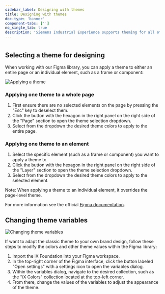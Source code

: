 ```yaml
---
sidebar_label: Designing with themes
title: Designing with themes
doc-type: 'banner'
component-tabs: ['']
no_single_tab: true
description: 'Siemens Industrial Experience supports theming for all of its components. Everyone can use the two embedded themes that already ship with Siemens Industrial Experience: Classic light (theme-classic-light) and Classic dark (theme-classic-dark). You can also create your own themes to customize the design system for your own brand. Siemens AG applications should utilize the exclusive Siemens AG Corporate Brand Theme.'
---
```


#

## Selecting a theme for designing

When working with our Figma library, you can apply a theme to either an entire page or an individual element, such as a frame or component:

![Applying a theme](https://www.figma.com/design/wEptRgAezDU1z80Cn3eZ0o/iX-Pattern-Illustrations?type=design&node-id=2232-192&mode=design&t=C6IjeY71MP4uA7vZ-4)

### Applying one theme to a whole page

1. First ensure there are no selected elements on the page by pressing the "Esc" key to deselect them.
2. Click the button with the hexagon in the right panel on the right side of the "Page" section to open the theme selection dropdown.
3. Select from the dropdown the desired theme colors to apply to the entire page.

### Applying one theme to an element

1. Select the specific element (such as a frame or component) you want to apply a theme to.
2. Click the button with the hexagon in the right panel on the right side of the "Layer" section to open the theme selection dropdown.
3. Select from the dropdown the desired theme colors to apply to the selected element.

Note: When applying a theme to an individual element, it overrides the page-level theme.

For more information see the official [Figma documentation](https://help.figma.com/hc/en-us/articles/15339657135383-Guide-to-variables-in-Figma).

## Changing theme variables

![Changing theme variables](https://www.figma.com/design/wEptRgAezDU1z80Cn3eZ0o/iX-Pattern-Illustrations?type=design&node-id=2232-101&mode=design&t=C6IjeY71MP4uA7vZ-4)

If want to adapt the classic theme to your own brand design, follow these steps to modify the colors and other theme values within the Figma library:

1. Import the iX Foundation into your Figma workspace.
2. In the top-right corner of the Figma interface, click the button labeled "Open settings" with a settings icon to open the variables dialog.
3. Within the variables dialog, navigate to the desired collection, such as the "iX Colors" collection located at the top-left corner.
4. From there, change the values of the variables to adjust the appearance of the theme.
